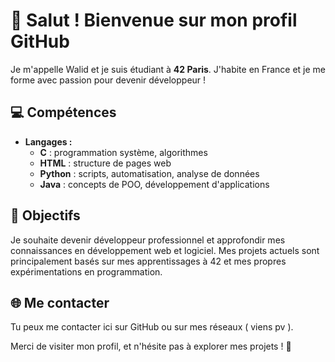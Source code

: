 # 👋 Salut ! Bienvenue sur mon profil GitHub

Je m'appelle Walid et je suis étudiant à **42 Paris**. J'habite en France et je me forme avec passion pour devenir développeur !

## 💻 Compétences

- **Langages :**  
  - **C** : programmation système, algorithmes
  - **HTML** : structure de pages web
  - **Python** : scripts, automatisation, analyse de données
  - **Java** : concepts de POO, développement d'applications

## 🎯 Objectifs

Je souhaite devenir développeur professionnel et approfondir mes connaissances en développement web et logiciel. Mes projets actuels sont principalement basés sur mes apprentissages à 42 et mes propres expérimentations en programmation.

## 🌐 Me contacter

Tu peux me contacter ici sur GitHub ou sur mes réseaux ( viens pv ).

Merci de visiter mon profil, et n'hésite pas à explorer mes projets ! 🚀
